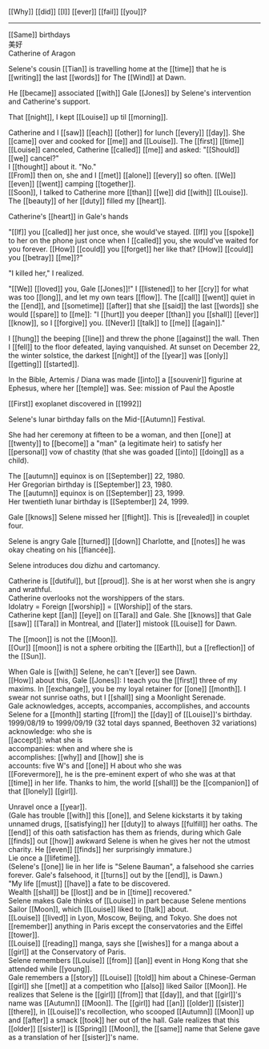 [[Why]] [[did]] [[I]] [[ever]] [[fail]] [[you]]?

* * *
[[Same]] birthdays  
美好  
Catherine of Aragon

Selene's cousin [[Tian]] is travelling home at the [[time]] that he is [[writing]] the last [[words]] for The [[Wind]] at Dawn.  
  
He [[became]] associated [[with]] Gale [[Jones]] by Selene's intervention and Catherine's support. 


  
That [[night]], I kept [[Louise]] up til [[morning]].  
  
Catherine and I [[saw]] [[each]] [[other]] for lunch [[every]] [[day]]. She [[came]] over and cooked for [[me]] and [[Louise]]. The [[first]] [[time]] [[Louise]] canceled, Catherine [[called]] [[me]] and asked: "[[Should]] [[we]] cancel?"  
I [[thought]] about it. "No."  
[[From]] then on, she and I [[met]] [[alone]] [[every]] so often. [[We]] [[even]] [[went]] camping [[together]].  
[[Soon]], I talked to Catherine more [[than]] [[we]] did [[with]] [[Louise]]. The [[beauty]] of her [[duty]] filled my [[heart]].  
  
Catherine's [[heart]] in Gale's hands  
  
"[[If]] you [[called]] her just once, she would've stayed. [[If]] you [[spoke]] to her on the phone just once when I [[called]] you, she would've waited for you forever. [[How]] [[could]] you [[forget]] her like that? [[How]] [[could]] you [[betray]] [[me]]?"  
  
"I killed her," I realized.  
  
"[[We]] [[loved]] you, Gale [[Jones]]!" I [[listened]] to her [[cry]] for what was too [[long]], and let my own tears [[flow]]. The [[call]] [[went]] quiet in the [[end]], and [[sometime]] [[after]] that she [[said]] the last [[words]] she would [[spare]] to [[me]]: "I [[hurt]] you deeper [[than]] you [[shall]] [[ever]] [[know]], so I [[forgive]] you. [[Never]] [[talk]] to [[me]] [[again]]."  
  
I [[hung]] the beeping [[line]] and threw the phone [[against]] the wall. Then I [[fell]] to the floor defeated, laying vanquished. At sunset on December 22, the winter solstice, the darkest [[night]] of the [[year]] was [[only]] [[getting]] [[started]].  
  
  
  
In the Bible, Artemis / Diana was made [[into]] a [[souvenir]] figurine at Ephesus, where her [[temple]] was. See: mission of Paul the Apostle  
  
[[First]] exoplanet discovered in [[1992]]  
  
Selene's lunar birthday falls on the Mid-[[Autumn]] Festival.  
  
She had her ceremony at fifteen to be a woman, and then [[one]] at [[twenty]] to [[become]] a "man" (a legitimate heir) to satisfy her [[personal]] vow of chastity (that she was goaded [[into]] [[doing]] as a child).  
  
The [[autumn]] equinox is on [[September]] 22, 1980.  
Her Gregorian birthday is [[September]] 23, 1980.  
The [[autumn]] equinox is on [[September]] 23, 1999.  
Her twentieth lunar birthday is [[September]] 24, 1999.  
  
Gale [[knows]] Selene missed her [[flight]]. This is [[revealed]] in couplet four.  
  
Selene is angry Gale [[turned]] [[down]] Charlotte, and [[notes]] he was okay cheating on his [[fiancée]].  
  
Selene introduces dou dizhu and cartomancy.  
  
Catherine is [[dutiful]], but [[proud]]. She is at her worst when she is angry and wrathful.  
Catherine overlooks not the worshippers of the stars.  
Idolatry = Foreign [[worship]] = [[Worship]] of the stars.  
Catherine kept [[an]] [[eye]] on [[Tara]] and Gale. She [[knows]] that Gale [[saw]] [[Tara]] in Montreal, and [[later]] mistook [[Louise]] for Dawn.  
  
The [[moon]] is not the [[Moon]].  
[[Our]] [[moon]] is not a sphere orbiting the [[Earth]], but a [[reflection]] of the [[Sun]].  
  
When Gale is [[with]] Selene, he can't [[ever]] see Dawn.  
[[How]] about this, Gale [[Jones]]: I teach you the [[first]] three of my maxims. In [[exchange]], you be my loyal retainer for [[one]] [[month]]. I swear not sunrise oaths, but I [[shall]] sing a Moonlight Serenade.  
Gale acknowledges, accepts, accompanies, accomplishes, and accounts Selene for a [[month]] starting [[from]] the [[day]] of [[Louise]]'s birthday. 1999/08/19 to 1999/09/19 (32 total days spanned, Beethoven 32 variations)  
acknowledge: who she is  
[[accept]]: what she is  
accompanies: when and where she is  
accomplishes: [[why]] and [[how]] she is  
accounts: five W's and [[one]] H about who she was  
[[Forevermore]], he is the pre-eminent expert of who she was at that [[time]] in her life. Thanks to him, the world [[shall]] be the [[companion]] of that [[lonely]] [[girl]].  
  
  
  
Unravel once a [[year]].  
(Gale has trouble [[with]] this [[one]], and Selene kickstarts it by taking unnamed drugs, [[satisfying]] her [[duty]] to always [[fulfill]] her oaths. The [[end]] of this oath satisfaction has them as friends, during which Gale [[finds]] out [[how]] awkward Selene is when he gives her not the utmost charity. He [[even]] [[finds]] her surprisingly immature.)  
Lie once a [[lifetime]].  
(Selene's [[one]] lie in her life is "Selene Bauman", a falsehood she carries forever. Gale's falsehood, it [[turns]] out by the [[end]], is Dawn.)  
"My life [[must]] [[have]] a fate to be discovered.  
Wealth [[shall]] be [[lost]] and be in [[time]] recovered."  
Selene makes Gale thinks of [[Louise]] in part because Selene mentions Sailor [[Moon]], which [[Louise]] liked to [[talk]] about.  
[[Louise]] [[lived]] in Lyon, Moscow, Beijing, and Tokyo. She does not [[remember]] anything in Paris except the conservatories and the Eiffel [[tower]].  
[[Louise]] [[reading]] manga, says she [[wishes]] for a manga about a [[girl]] at the Conservatory of Paris.  
Selene remembers [[Louise]] [[from]] [[an]] event in Hong Kong that she attended while [[young]].  
Gale remembers a [[story]] [[Louise]] [[told]] him about a Chinese-German [[girl]] she [[met]] at a competition who [[also]] liked Sailor [[Moon]]. He realizes that Selene is the [[girl]] [[from]] that [[day]], and that [[girl]]'s name was [[Autumn]] [[Moon]]. The [[girl]] had [[an]] [[older]] [[sister]] [[there]], in [[Louise]]'s recollection, who scooped [[Autumn]] [[Moon]] up and [[after]] a smack [[took]] her out of the hall. Gale realizes that this [[older]] [[sister]] is [[Spring]] [[Moon]], the [[same]] name that Selene gave as a translation of her [[sister]]'s name.